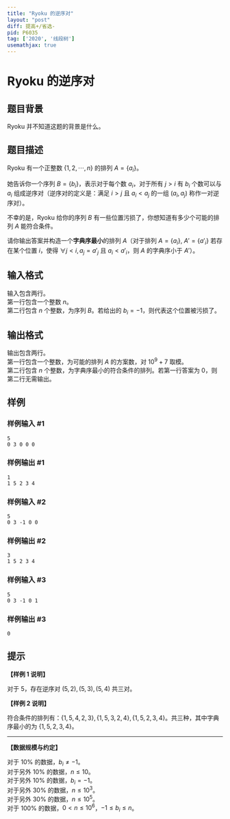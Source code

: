 ```yaml
---
title: "Ryoku 的逆序对"
layout: "post"
diff: 提高+/省选-
pid: P6035
tag: ['2020', '线段树']
usemathjax: true
---
```


# Ryoku 的逆序对
## 题目背景

Ryoku 并不知道这题的背景是什么。
## 题目描述

Ryoku 有一个正整数 $\{1,2,\cdots,n\}$ 的排列 $A = \{a_i\}$。

她告诉你一个序列 $B = \{b_i\}$，表示对于每个数 $a_i$，对于所有 $j>i$ 有 $b_i$ 个数可以与 $a_i$ 组成逆序对（逆序对的定义是：满足 $i>j$ 且 $a_i < a_j$ 的一组 $(a_i, a_j)$ 称作一对逆序对）。

不幸的是，Ryoku 给你的序列 $B$ 有一些位置污损了，你想知道有多少个可能的排列 $A$ 能符合条件。

请你输出答案并构造一个**字典序最小**的排列 $A$（对于排列 $A = \{a_i\},\ A' = \{a'_i\}$ 若存在某个位置 $i$，使得 $\forall j < i, a_j = a'_j$ 且 $a_i < a'_i$，则 $A$ 的字典序小于 $A'$）。
## 输入格式

输入包含两行。  
第一行包含一个整数 $n$。  
第二行包含 $n$ 个整数，为序列 $B$。若给出的 $b_i = -1$，则代表这个位置被污损了。
## 输出格式

输出包含两行。  
第一行包含一个整数，为可能的排列 $A$ 的方案数，对 $10^9 + 7$ 取模。  
第二行包含 $n$ 个整数，为字典序最小的符合条件的排列。若第一行答案为 $0$，则第二行无需输出。
## 样例

### 样例输入 #1
```
5
0 3 0 0 0

```
### 样例输出 #1
```
1
1 5 2 3 4
```
### 样例输入 #2
```
5
0 3 -1 0 0

```
### 样例输出 #2
```
3
1 5 2 3 4
```
### 样例输入 #3
```
5
0 3 -1 0 1

```
### 样例输出 #3
```
0
```
## 提示

**【样例 1 说明】**

对于 $5$，存在逆序对 $(5,2),(5,3),(5,4)$ 共三对。

**【样例 2 说明】**

符合条件的排列有：$\{1, 5, 4, 2, 3\}, \{1, 5, 3, 2, 4\}, \{1, 5, 2, 3, 4\}$。共三种，其中字典序最小的为 $\{1, 5, 2, 3, 4\}$。

---

**【数据规模与约定】**

对于 $10\%$ 的数据，$b_i \neq -1$。  
对于另外 $10\%$ 的数据，$n \le 10$。  
对于另外 $10\%$ 的数据，$b_i = -1$。  
对于另外 $30\%$ 的数据，$n \le 10^3$。  
对于另外 $30\%$ 的数据，$n \le 10^5$。  
对于 $100\%$ 的数据，$0< n \le 10^6$，$-1 \le b_i \le n$。
